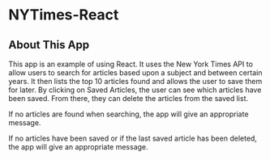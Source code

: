# NYTimes-React

## About This App

This app is an example of using React.  It uses the New York Times API to allow users to search for articles based upon a subject and between certain years.  It then lists the top 10 articles found and allows the user to save them for later.  By clicking on Saved Articles, the user can see which articles have been saved.  From there, they can delete the articles from the saved list.

If no articles are found when searching, the app will give an appropriate message.

If no articles have been saved or if the last saved article has been deleted, the app will give an appropriate message.
